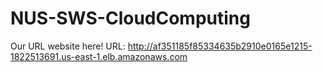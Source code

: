 # NUS-SWS-CloudComputing
Our URL website here!
URL: http://af351185f85334635b2910e0165e1215-1822513691.us-east-1.elb.amazonaws.com
